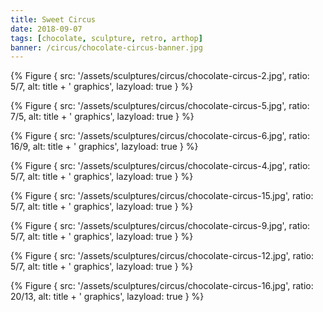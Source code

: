 ```yaml
---
title: Sweet Circus
date: 2018-09-07
tags: [chocolate, sculpture, retro, arthop]
banner: /circus/chocolate-circus-banner.jpg
---
```



{% Figure {
    src: '/assets/sculptures/circus/chocolate-circus-2.jpg',
    ratio: 5/7,
    alt: title + ' graphics',
    lazyload: true
} %}

{% Figure {
    src: '/assets/sculptures/circus/chocolate-circus-5.jpg',
    ratio: 7/5,
    alt: title + ' graphics',
    lazyload: true
} %}

{% Figure {
    src: '/assets/sculptures/circus/chocolate-circus-6.jpg',
    ratio: 16/9,
    alt: title + ' graphics',
    lazyload: true
} %}

{% Figure {
    src: '/assets/sculptures/circus/chocolate-circus-4.jpg',
    ratio: 5/7,
    alt: title + ' graphics',
    lazyload: true
} %}

{% Figure {
    src: '/assets/sculptures/circus/chocolate-circus-15.jpg',
    ratio: 5/7,
    alt: title + ' graphics',
    lazyload: true
} %}

{% Figure {
    src: '/assets/sculptures/circus/chocolate-circus-9.jpg',
    ratio: 5/7,
    alt: title + ' graphics',
    lazyload: true
} %}

{% Figure {
    src: '/assets/sculptures/circus/chocolate-circus-12.jpg',
    ratio: 5/7,
    alt: title + ' graphics',
    lazyload: true
} %}

{% Figure {
    src: '/assets/sculptures/circus/chocolate-circus-16.jpg',
    ratio: 20/13,
    alt: title + ' graphics',
    lazyload: true
} %}
